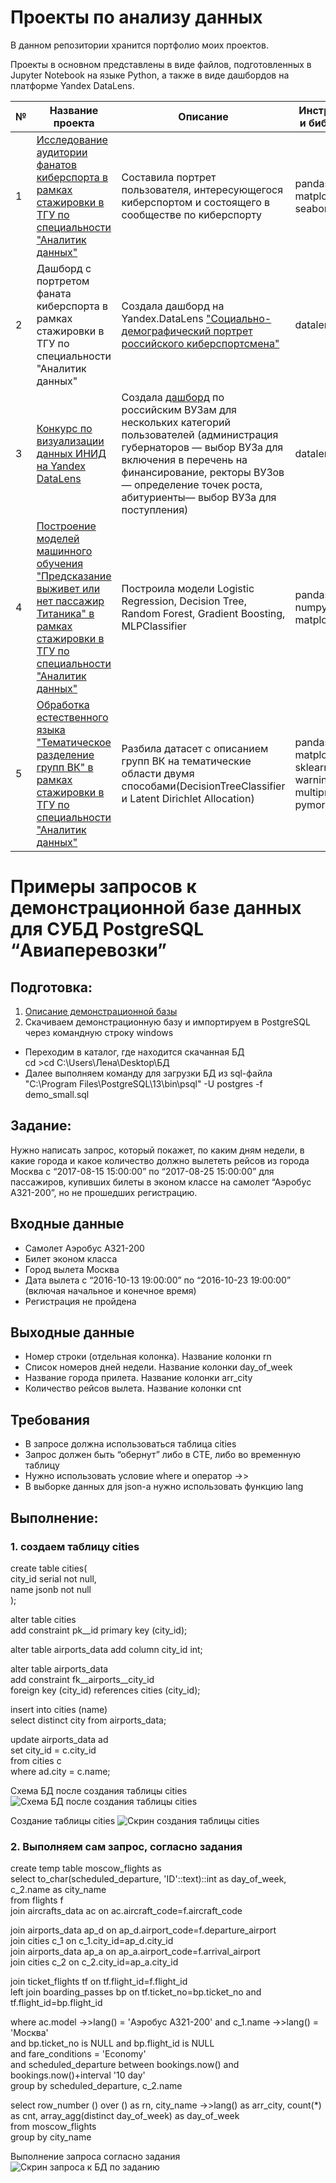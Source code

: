 # Проекты по анализу данных
В данном репозитории хранится портфолио моих проектов.

Проекты в основном представлены в виде файлов, подготовленных в Jupyter Notebook на языке Python, а также в виде дашбордов на платформе Yandex DataLens.

№|Название проекта|Описание|Инструменты и библиотеки
-|----------------|--------|---------------------------------------
1|[Исследование аудитории фанатов киберспорта в рамках стажировки в ТГУ по специальности "Аналитик данных"](https://github.com/Lenupcik/portfolio/blob/main/Cyber.ipynb) |Составила портрет пользователя, интересующегося киберспортом и состоящего в сообществе по киберспорту|pandas, matplotlib, seaborn
2|Дашборд с портретом фаната киберспорта в рамках стажировки в ТГУ по специальности "Аналитик данных"|Создала дашборд на Yandex.DataLens ["Cоциально-демографический портрет российского киберспортсмена"](https://datalens.yandex/daflqs6wae7i5)|datalens.yandex
3|[Конкурс по визуализации данных ИНИД на Yandex DataLens](https://diagram-contest.ru/)| Создала [дашборд](https://datalens.yandex/1wwanbydjzsmt) по российским ВУЗам для нескольких категорий пользователей   (администрация губернаторов — выбор ВУЗа для включения в перечень на финансирование,   ректоры ВУЗов — определение точек роста,   абитуриенты— выбор ВУЗа для поступления)|datalens.yandex
4|[Построение моделей машинного обучения "Предсказание выживет или нет пассажир Титаника" в рамках стажировки в ТГУ по специальности "Аналитик данных"](https://github.com/Lenupcik/portfolio/blob/main/ML.ipynb) |Построила модели Logistic Regression, Decision Tree, Random Forest, Gradient Boosting, MLPClassifier|pandas, sklearn, numpy, matplotlib
5|[Обработка естественного языка "Тематическое разделение групп ВК" в рамках стажировки в ТГУ по специальности "Аналитик данных"](https://github.com/Lenupcik/portfolio/blob/main/NLP.ipynb) |Разбила датасет с описанием групп ВК на тематические области двумя способами(DecisionTreeClassifier и Latent Dirichlet Allocation)|pandas, numpy, matplotlib, nltk, sklearn, warnings, multiprocessing, pymorphy2

# Примеры запросов к демонстрационной базе данных для СУБД PostgreSQL “Авиаперевозки”
## Подготовка:
1. [Описание демонстрационной базы](https://postgrespro.ru/education/demodb)
2. Скачиваем  демонстрационную базу и импортируем в PostgreSQL через командную строку windows
+ Переходим в каталог, где находится скачанная БД  
cd >cd C:\Users\Лена\Desktop\БД
+ Далее выполняем команду для загрузки БД из sql-файла<br/>
"C:\Program Files\PostgreSQL\13\bin\psql" -U postgres -f demo_small.sql

## Задание:
Нужно написать запрос, который покажет, по каким дням недели, в какие города и какое количество должно вылететь рейсов из города Москва с “2017-08-15 15:00:00” по “2017-08-25 15:00:00” для пассажиров, купивших билеты в эконом классе на самолет “Аэробус А321-200”, но не прошедших регистрацию.

## Входные данные
+ Самолет Аэробус А321-200
+ Билет эконом класса
+ Город вылета Москва
+ Дата вылета с “2016-10-13 19:00:00” по “2016-10-23 19:00:00”  (включая начальное и конечное время)
+ Регистрация не пройдена

## Выходные данные
+ Номер строки (отдельная колонка). Название колонки rn
+ Список номеров дней недели. Название колонки day_of_week
+ Название города прилета. Название колонки arr_city
+ Количество рейсов вылета. Название колонки cnt

## Требования
+ В запросе должна использоваться таблица cities
+ Запрос должен быть “обернут” либо в CTE, либо во временную таблицу
+ Нужно использовать условие where и оператор ->>
+ В выборке данных для json-а нужно использовать функцию lang

## Выполнение:
### 1. создаем таблицу cities<br/>
create table cities(<br/>
 city_id serial not null,<br/>
 name jsonb not null<br/>
);

alter table cities<br/>
add constraint pk__id primary key (city_id);

alter table airports_data add column city_id int;

alter table airports_data<br/>
add constraint fk__airports__city_id<br/>
foreign key (city_id) references cities (city_id);

insert into cities (name)<br/>
select distinct city from airports_data;

update airports_data ad<br/>
set city_id = c.city_id<br/>
from cities c<br/>
where ad.city = c.name;

Схема БД после создания таблицы cities
![Схема БД после создания таблицы cities](https://github.com/Lenupcik/portfolio/blob/main/new_chart.jpg)

Создание таблицы cities
![Скрин создания таблицы cities](https://github.com/Lenupcik/portfolio/blob/main/table_cyties.png)
### 2. Выполняем сам запрос, согласно задания

create temp table mosсow_flights as<br/>
select to_char(scheduled_departure, 'ID'::text)::int as day_of_week, c_2.name as city_name<br/>
from flights f<br/>
join aircrafts_data ac on ac.aircraft_code=f.aircraft_code

join airports_data ap_d on ap_d.airport_code=f.departure_airport<br/>
join cities c_1 on c_1.city_id=ap_d.city_id<br/>
join airports_data ap_a on ap_a.airport_code=f.arrival_airport<br/>
join cities c_2 on c_2.city_id=ap_a.city_id
	
join ticket_flights tf on tf.flight_id=f.flight_id<br/>
left join boarding_passes bp on tf.ticket_no=bp.ticket_no and tf.flight_id=bp.flight_id
	
where ac.model ->>lang() = 'Аэробус A321-200' and c_1.name ->>lang() = 'Москва'<br/> 
and bp.ticket_no is NULL and bp.flight_id is NULL<br/>
and fare_conditions = 'Economy'<br/>
and scheduled_departure between bookings.now() and bookings.now()+interval '10 day'<br/>
group by scheduled_departure, c_2.name

select row_number () over () as rn, city_name ->>lang() as arr_city, count(*) as cnt, array_agg(distinct day_of_week) as day_of_week<br/> 
from mosсow_flights<br/>
group by city_name

Выполнение запроса согласно задания
![Скрин запроса к БД по заданию](https://github.com/Lenupcik/portfolio/blob/main/temp_table.png)





